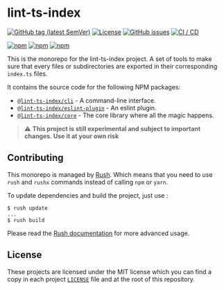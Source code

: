 # lint-ts-index

[![GitHub tag (latest SemVer)](https://img.shields.io/github/v/tag/bbenoist/lint-ts-index?label=Version&logo=git&sort=semver)](https://github.com/bbenoist/lint-ts-index/releases)
[![License](https://img.shields.io/github/license/bbenoist/lint-ts-index?label=License&logo=github)](https://raw.githubusercontent.com/bbenoist/lint-ts-index/master/LICENSE)
[![GitHub issues](https://img.shields.io/github/issues/bbenoist/lint-ts-index?label=Issues&logo=github)](https://github.com/bbenoist/lint-ts-index/issues)
[![CI / CD](https://github.com/bbenoist/lint-ts-index/actions/workflows/ci-cd.yml/badge.svg?branch=master)](https://github.com/bbenoist/lint-ts-index/actions/workflows/ci-cd.yml)

[![npm](https://img.shields.io/npm/dt/@lint-ts-index/core?label=core&logo=npm)](https://npmjs.com/package/core)
[![npm](https://img.shields.io/npm/dt/@lint-ts-index/cli?label=cli&logo=npm)](https://npmjs.com/package/cli)
[![npm](https://img.shields.io/npm/dt/@lint-ts-index/eslint-plugin?label=eslint-plugin&logo=npm)](https://npmjs.com/package/eslint-plugin)

This is the monorepo for the lint-ts-index project. A set of tools to make sure that every files or subdirectories are exported in their corresponding `index.ts` files.

It contains the source code for the following NPM packages:

- [`@lint-ts-index/cli`](packages/cli/README.md) - A command-line interface.
- [`@lint-ts-index/eslint-plugin`](packages/eslint-plugin/README.md) - An eslint plugin.
- [`@lint-ts-index/core`](packages/core/README.md) - The core library where all the magic happens.

> :warning: **This project is still experimental and subject to important changes.
> Use it at your own risk**

## Contributing

This monorepo is managed by [Rush](https://rushjs.io/). Which means that you need to use `rush` and `rushx` commands instead of calling `npm` or `yarn`.

To update dependencies and build the project, just use :

```text
$ rush update
...
$ rush build
```

Please read the [Rush documentation](https://rushjs.io/pages/developer/new_developer/) for more advanced usage.

## License

These projects are licensed under the MIT license which you can find a copy in each project [`LICENSE`](LICENSE) file and at the root of this repository.
